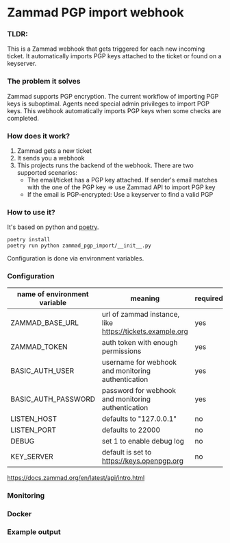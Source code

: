 # Zammad PGP import webhook

### TLDR:
This is a Zammad webhook that gets triggered for each new incoming ticket. It automatically imports PGP keys attached to the ticket or found on a keyserver.

### The problem it solves
Zammad supports PGP encryption. The current workflow of importing PGP keys is suboptimal. Agents need special admin privileges to import PGP keys. This webhook automatically imports PGP keys when some checks are completed.

### How does it work?
1) Zammad gets a new ticket
2) It sends you a webhook
3) This projects runs the backend of the webhook. There are two supported scenarios:
    - The email/ticket has a PGP key attached. If sender's email matches with the one of the PGP key => use Zammad API to import PGP key
    - If the email is PGP-encrypted: Use a keyserver to find a valid PGP

### How to use it?
It's based on python and [poetry](https://python-poetry.org/).

```
poetry install
poetry run python zammad_pgp_import/__init__.py
```

Configuration is done via environment variables.




### Configuration

| name of environment variable | meaning                                                  | required |
| ---------------------------- | -------------------------------------------------------- | -------- |
| ZAMMAD_BASE_URL              | url of zammad instance, like https://tickets.example.org | yes      |
| ZAMMAD_TOKEN                 | auth token with enough permissions                       | yes      |
| BASIC_AUTH_USER              | username for webhook and monitoring authentication       | yes      |
| BASIC_AUTH_PASSWORD          | password for webhook and monitoring authentication       | yes      |
| LISTEN_HOST                  | defaults to "127.0.0.1"                                  | no       |
| LISTEN_PORT                  | defaults to 22000                                        | no       |
| DEBUG                        | set 1 to enable debug log                                | no       |
| KEY_SERVER                   | default is set to https://keys.openpgp.org               | no       |


https://docs.zammad.org/en/latest/api/intro.html



### Monitoring



### Docker



### Example output
